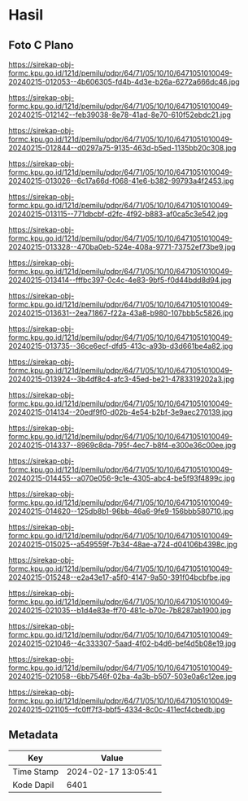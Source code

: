 # Hasil

## Foto C Plano

https://sirekap-obj-formc.kpu.go.id/121d/pemilu/pdpr/64/71/05/10/10/6471051010049-20240215-012053--4b606305-fd4b-4d3e-b26a-6272a666dc46.jpg

https://sirekap-obj-formc.kpu.go.id/121d/pemilu/pdpr/64/71/05/10/10/6471051010049-20240215-012142--feb39038-8e78-41ad-8e70-610f52ebdc21.jpg

https://sirekap-obj-formc.kpu.go.id/121d/pemilu/pdpr/64/71/05/10/10/6471051010049-20240215-012844--d0297a75-9135-463d-b5ed-1135bb20c308.jpg

https://sirekap-obj-formc.kpu.go.id/121d/pemilu/pdpr/64/71/05/10/10/6471051010049-20240215-013026--6c17a66d-f068-41e6-b382-99793a4f2453.jpg

https://sirekap-obj-formc.kpu.go.id/121d/pemilu/pdpr/64/71/05/10/10/6471051010049-20240215-013115--771dbcbf-d2fc-4f92-b883-af0ca5c3e542.jpg

https://sirekap-obj-formc.kpu.go.id/121d/pemilu/pdpr/64/71/05/10/10/6471051010049-20240215-013328--470ba0eb-524e-408a-9771-73752ef73be9.jpg

https://sirekap-obj-formc.kpu.go.id/121d/pemilu/pdpr/64/71/05/10/10/6471051010049-20240215-013414--fffbc397-0c4c-4e83-9bf5-f0d44bdd8d94.jpg

https://sirekap-obj-formc.kpu.go.id/121d/pemilu/pdpr/64/71/05/10/10/6471051010049-20240215-013631--2ea71867-f22a-43a8-b980-107bbb5c5826.jpg

https://sirekap-obj-formc.kpu.go.id/121d/pemilu/pdpr/64/71/05/10/10/6471051010049-20240215-013735--36ce6ecf-dfd5-413c-a93b-d3d661be4a82.jpg

https://sirekap-obj-formc.kpu.go.id/121d/pemilu/pdpr/64/71/05/10/10/6471051010049-20240215-013924--3b4df8c4-afc3-45ed-be21-4783319202a3.jpg

https://sirekap-obj-formc.kpu.go.id/121d/pemilu/pdpr/64/71/05/10/10/6471051010049-20240215-014134--20edf9f0-d02b-4e54-b2bf-3e9aec270139.jpg

https://sirekap-obj-formc.kpu.go.id/121d/pemilu/pdpr/64/71/05/10/10/6471051010049-20240215-014337--8969c8da-795f-4ec7-b8f4-e300e36c00ee.jpg

https://sirekap-obj-formc.kpu.go.id/121d/pemilu/pdpr/64/71/05/10/10/6471051010049-20240215-014455--a070e056-9c1e-4305-abc4-be5f93f4899c.jpg

https://sirekap-obj-formc.kpu.go.id/121d/pemilu/pdpr/64/71/05/10/10/6471051010049-20240215-014620--125db8b1-96bb-46a6-9fe9-156bbb580710.jpg

https://sirekap-obj-formc.kpu.go.id/121d/pemilu/pdpr/64/71/05/10/10/6471051010049-20240215-015025--a549559f-7b34-48ae-a724-d04106b4398c.jpg

https://sirekap-obj-formc.kpu.go.id/121d/pemilu/pdpr/64/71/05/10/10/6471051010049-20240215-015248--e2a43e17-a5f0-4147-9a50-391f04bcbfbe.jpg

https://sirekap-obj-formc.kpu.go.id/121d/pemilu/pdpr/64/71/05/10/10/6471051010049-20240215-021035--b1d4e83e-ff70-481c-b70c-7b8287ab1900.jpg

https://sirekap-obj-formc.kpu.go.id/121d/pemilu/pdpr/64/71/05/10/10/6471051010049-20240215-021046--4c333307-5aad-4f02-b4d6-bef4d5b08e19.jpg

https://sirekap-obj-formc.kpu.go.id/121d/pemilu/pdpr/64/71/05/10/10/6471051010049-20240215-021058--6bb7546f-02ba-4a3b-b507-503e0a6c12ee.jpg

https://sirekap-obj-formc.kpu.go.id/121d/pemilu/pdpr/64/71/05/10/10/6471051010049-20240215-021105--fc0ff7f3-bbf5-4334-8c0c-411ecf4cbedb.jpg


## Metadata

| Key        | Value               |
| ---------- | ------------------- |
| Time Stamp | 2024-02-17 13:05:41 |
| Kode Dapil | 6401                |



